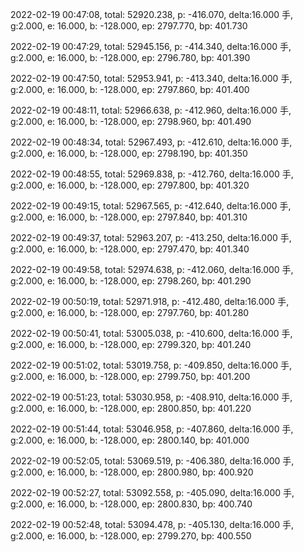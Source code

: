 2022-02-19 00:47:08, total: 52920.238, p: -416.070, delta:16.000 手, g:2.000, e: 16.000, b: -128.000, ep: 2797.770, bp: 401.730

2022-02-19 00:47:29, total: 52945.156, p: -414.340, delta:16.000 手, g:2.000, e: 16.000, b: -128.000, ep: 2796.780, bp: 401.390

2022-02-19 00:47:50, total: 52953.941, p: -413.340, delta:16.000 手, g:2.000, e: 16.000, b: -128.000, ep: 2797.860, bp: 401.400

2022-02-19 00:48:11, total: 52966.638, p: -412.960, delta:16.000 手, g:2.000, e: 16.000, b: -128.000, ep: 2798.960, bp: 401.490

2022-02-19 00:48:34, total: 52967.493, p: -412.610, delta:16.000 手, g:2.000, e: 16.000, b: -128.000, ep: 2798.190, bp: 401.350

2022-02-19 00:48:55, total: 52969.838, p: -412.760, delta:16.000 手, g:2.000, e: 16.000, b: -128.000, ep: 2797.800, bp: 401.320

2022-02-19 00:49:15, total: 52967.565, p: -412.640, delta:16.000 手, g:2.000, e: 16.000, b: -128.000, ep: 2797.840, bp: 401.310

2022-02-19 00:49:37, total: 52963.207, p: -413.250, delta:16.000 手, g:2.000, e: 16.000, b: -128.000, ep: 2797.470, bp: 401.340

2022-02-19 00:49:58, total: 52974.638, p: -412.060, delta:16.000 手, g:2.000, e: 16.000, b: -128.000, ep: 2798.260, bp: 401.290

2022-02-19 00:50:19, total: 52971.918, p: -412.480, delta:16.000 手, g:2.000, e: 16.000, b: -128.000, ep: 2797.760, bp: 401.280

2022-02-19 00:50:41, total: 53005.038, p: -410.600, delta:16.000 手, g:2.000, e: 16.000, b: -128.000, ep: 2799.320, bp: 401.240

2022-02-19 00:51:02, total: 53019.758, p: -409.850, delta:16.000 手, g:2.000, e: 16.000, b: -128.000, ep: 2799.750, bp: 401.200

2022-02-19 00:51:23, total: 53030.958, p: -408.910, delta:16.000 手, g:2.000, e: 16.000, b: -128.000, ep: 2800.850, bp: 401.220

2022-02-19 00:51:44, total: 53046.958, p: -407.860, delta:16.000 手, g:2.000, e: 16.000, b: -128.000, ep: 2800.140, bp: 401.000

2022-02-19 00:52:05, total: 53069.519, p: -406.380, delta:16.000 手, g:2.000, e: 16.000, b: -128.000, ep: 2800.980, bp: 400.920

2022-02-19 00:52:27, total: 53092.558, p: -405.090, delta:16.000 手, g:2.000, e: 16.000, b: -128.000, ep: 2800.830, bp: 400.740

2022-02-19 00:52:48, total: 53094.478, p: -405.130, delta:16.000 手, g:2.000, e: 16.000, b: -128.000, ep: 2799.270, bp: 400.550